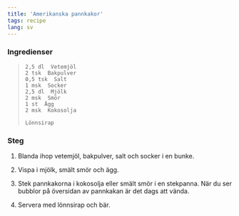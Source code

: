 ```yaml
---
title: 'Amerikanska pannkakor'
tags: recipe
lang: sv
---
```


### Ingredienser

> ```
> 2,5 dl  Vetemjöl
> 2 tsk  Bakpulver
> 0,5 tsk  Salt
> 1 msk  Socker
> 2,5 dl  Mjölk
> 2 msk  Smör
> 1 st  Ägg
> 2 msk  Kokosolja
>
> Lönnsirap
> ```

### Steg

1. Blanda ihop vetemjöl, bakpulver, salt och socker i en bunke.

2. Vispa i mjölk, smält smör och ägg.

3. Stek pannkakorna i kokosolja eller smält smör i en stekpanna. När du ser bubblor på översidan av pannkakan är det dags att vända.

4. Servera med lönnsirap och bär.
